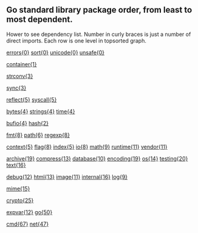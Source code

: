 ## Go standard library package order, from least to most dependent.
Hower to see dependency list. Number in curly braces is just a number of direct imports. Each row is one level in topsorted graph.

[errors{0}](https://golang.org/pkg/errors "none")
[sort{0}](https://golang.org/pkg/sort "none")
[unicode{0}](https://golang.org/pkg/unicode "none")
[unsafe{0}](https://golang.org/pkg/unsafe "none")

[container{1}](https://golang.org/pkg/container "sort")

[strconv{3}](https://golang.org/pkg/strconv "errors, math, unicode/utf8")

[sync{3}](https://golang.org/pkg/sync "internal/race, runtime, unsafe")

[reflect{5}](https://golang.org/pkg/reflect "math, runtime, strconv, sync, unsafe")
[syscall{5}](https://golang.org/pkg/syscall "errors, internal/race, runtime, sync, unsafe")

[bytes{4}](https://golang.org/pkg/bytes "errors, io, unicode, unicode/utf8")
[strings{4}](https://golang.org/pkg/strings "errors, io, unicode, unicode/utf8")
[time{4}](https://golang.org/pkg/time "errors, runtime, sync, syscall")

[bufio{4}](https://golang.org/pkg/bufio "bytes, errors, io, unicode/utf8")
[hash{2}](https://golang.org/pkg/hash "io, sync")

[fmt{8}](https://golang.org/pkg/fmt "errors, io, math, os, reflect, strconv, sync, unicode/utf8")
[path{6}](https://golang.org/pkg/path "errors, os, runtime, sort, strings, unicode/utf8")
[regexp{8}](https://golang.org/pkg/regexp "bytes, io, sort, strconv, strings, sync, unicode, unicode/utf8")

[context{5}](https://golang.org/pkg/context "errors, fmt, reflect, sync, time")
[flag{8}](https://golang.org/pkg/flag "errors, fmt, io, os, reflect, sort, strconv, time")
[index{5}](https://golang.org/pkg/index "bytes, encoding/binary, io, regexp, sort")
[io{8}](https://golang.org/pkg/io "bytes, errors, os, path/filepath, sort, strconv, sync, time")
[math{9}](https://golang.org/pkg/math "bytes, encoding/binary, errors, fmt, io, strconv, strings, sync, unsafe")
[runtime{11}](https://golang.org/pkg/runtime "bufio, bytes, fmt, io, os, sort, strings, sync, text/tabwriter, time, unsafe")
[vendor{11}](https://golang.org/pkg/vendor "bytes, errors, fmt, io, os, runtime, strings, sync, syscall, unicode/utf8, unsafe")

[archive{19}](https://golang.org/pkg/archive "bufio, bytes, compress/flate, encoding/binary, errors, fmt, hash, hash/crc32, io, io/ioutil, math, os, path, sort, strconv, strings, sync, syscall, time")
[compress{13}](https://golang.org/pkg/compress "bufio, encoding/binary, errors, fmt, hash, hash/adler32, hash/crc32, io, math, sort, strconv, sync, time")
[database{10}](https://golang.org/pkg/database "errors, fmt, io, reflect, runtime, sort, strconv, sync, sync/atomic, time")
[encoding{19}](https://golang.org/pkg/encoding "bufio, bytes, errors, fmt, io, math, math/big, os, reflect, runtime, sort, strconv, strings, sync, sync/atomic, time, unicode, unicode/utf16, unicode/utf8")
[os{14}](https://golang.org/pkg/os "bytes, context, errors, fmt, io, path/filepath, runtime, strconv, strings, sync, sync/atomic, syscall, time, unsafe")
[testing{20}](https://golang.org/pkg/testing "bytes, errors, flag, fmt, io, log, math, math/rand, os, reflect, runtime, runtime/debug, runtime/pprof, runtime/trace, sort, strconv, strings, sync, sync/atomic, time")
[text{16}](https://golang.org/pkg/text "bytes, errors, fmt, io, io/ioutil, net/url, os, path/filepath, reflect, runtime, sort, strconv, strings, sync, unicode, unicode/utf8")

[debug{12}](https://golang.org/pkg/debug "bytes, compress/zlib, encoding/binary, errors, fmt, io, os, path, sort, strconv, strings, sync")
[html{13}](https://golang.org/pkg/html "bytes, encoding/json, fmt, io, io/ioutil, path/filepath, reflect, strings, sync, text/template, text/template/parse, unicode, unicode/utf8")
[image{11}](https://golang.org/pkg/image "bufio, bytes, compress/lzw, compress/zlib, encoding/binary, errors, fmt, hash, hash/crc32, io, strconv")
[internal{16}](https://golang.org/pkg/internal "bufio, bytes, flag, fmt, io, math/rand, os, os/exec, path/filepath, runtime, sort, strconv, strings, sync, testing, unsafe")
[log{9}](https://golang.org/pkg/log "errors, fmt, io, net, os, runtime, strings, sync, time")

[mime{15}](https://golang.org/pkg/mime "bufio, bytes, crypto/rand, encoding/base64, errors, fmt, io, io/ioutil, net/textproto, os, sort, strings, sync, unicode, unicode/utf8")

[crypto{25}](https://golang.org/pkg/crypto "bufio, bytes, container/list, encoding/asn1, encoding/binary, encoding/hex, encoding/pem, errors, fmt, hash, io, io/ioutil, math/big, net, os, os/exec, runtime, strconv, strings, sync, sync/atomic, syscall, time, unicode/utf8, unsafe")

[expvar{12}](https://golang.org/pkg/expvar "bytes, encoding/json, fmt, log, math, net/http, os, runtime, sort, strconv, sync, sync/atomic")
[go{50}](https://golang.org/pkg/go "archive/zip, bufio, bytes, container/heap, debug/elf, encoding/binary, encoding/gob, encoding/json, encoding/xml, errors, expvar, flag, fmt, html, html/template, index/suffixarray, io, io/ioutil, log, math, math/big, net, net/http, net/http/httptest, net/http/httputil, net/http/pprof, net/url, os, os/exec, path, path/filepath, reflect, regexp, runtime, runtime/debug, runtime/pprof, runtime/trace, sort, strconv, strings, sync, sync/atomic, syscall, text/scanner, text/tabwriter, text/template, time, unicode, unicode/utf8, unsafe")

[cmd{67}](https://golang.org/pkg/cmd "bufio, bytes, compress/gzip, container/heap, crypto/md5, crypto/sha1, crypto/sha256, crypto/tls, debug/dwarf, debug/elf, debug/gosym, debug/macho, debug/pe, debug/plan9obj, encoding/base64, encoding/binary, encoding/hex, encoding/json, encoding/xml, errors, flag, fmt, go/ast, go/build, go/constant, go/doc, go/format, go/importer, go/parser, go/printer, go/scanner, go/token, go/types, html, html/template, internal/singleflight, internal/trace, io, io/ioutil, log, math, math/rand, net, net/http, net/url, os, os/exec, os/signal, path, path/filepath, reflect, regexp, runtime, runtime/debug, runtime/pprof, sort, strconv, strings, sync, syscall, text/scanner, text/tabwriter, text/template, time, unicode, unicode/utf8, unsafe")
[net{47}](https://golang.org/pkg/net "bufio, bytes, compress/gzip, container/list, context, crypto/hmac, crypto/md5, crypto/tls, encoding/base64, encoding/binary, encoding/gob, encoding/json, errors, flag, fmt, html/template, internal/nettrace, internal/singleflight, io, io/ioutil, log, math, math/rand, mime, mime/multipart, os, os/exec, path, path/filepath, reflect, regexp, runtime, runtime/pprof, runtime/trace, sort, strconv, strings, sync, sync/atomic, syscall, time, unicode, unicode/utf8, unsafe, vendor/golang_org/x/net/http2/hpack, vendor/golang_org/x/net/lex/httplex, vendor/golang_org/x/net/route")

